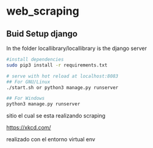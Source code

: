 # web_scraping

## Buid Setup django

In the folder locallibrary/locallibrary is the django server
 ``` bash
 #install dependencies
 sudo pip3 install -r requirements.txt

 # serve with hot reload at localhost:8083
 ## For GNU/Linux
 ./start.sh or python3 manage.py runserver

 ## For Windows
python3 manage.py runserver
 ```

sitio el cual se esta realizando scraping

https://xkcd.com/

realizado con el entorno virtual env
